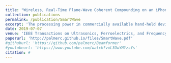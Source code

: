 ```yaml
---
title: "Wireless, Real-Time Plane-Wave Coherent Compounding on an iPhone: A Feasibility Study"
collection: publications
permalink: /publication/SmartWave
excerpt: 'The processing power in commercially available hand-held devices has improved dramatically in recent years. In parallel, techniques used in high-frame-rate medical ultrasound imaging, especially plane-wave (PW) imaging, have reduced the number of ultrasound transmissions and amount of data necessary to reconstruct an ultrasound image. In combination, the processing power and data reduction allow all of the processing steps in ultrasound image formation, from raw ultrasound channel data to final rendering, to be performed on a hand-held device. In this study, we send the raw ultrasound channel data from a research scanner wirelessly to an off-the-shelf hand-held device. The hand-held unit’s graphical processing unit is processing the raw ultrasound data into the final image, achieving real-time frame rates on the order of 60–90 frames per second (FPS) for a single-angle PW transmission. Higher quality images are achieved by trading off frame rate by coherently compounding multiple PW images, resulting in frame rates on the order of, e.g., 13 FPS when coherently compounding 7 PW transmissions. The presented setup has the potential of providing image quality which could be valuable for simple medical ultrasound diagnostic scans of, e.g., the carotid artery or thyroid. Also, since the computationally expensive beamforming can be done in off-the-shelf devices, this could reduce the price of hand-held ultrasound systems in the future.'
date: 2019-07-07
venue: 'IEEE Transactions on Ultrasonics, Ferroelectrics, and Frequency Control'
paperurl: 'http://palmerc.github.io/files/SmartWave.pdf'
#githuburl: 'https://github.com/palmerc/Beamformer'
#youtubeurl: 'https://www.youtube.com/watch?v=L3OwYHYzsYs'
citation: #
---
```


